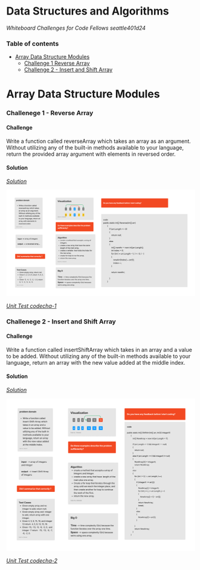 # Data Structures and Algorithms 



*Whiteboard Challenges for Code Fellows seattle401d24*

### Table of contents

  * [Array Data Structure Modules](#array-data-structure-modules)
    * [Challenge 1 Reverse Array](#reverse-array)
    * [Challenge 2 - Insert and Shift Array](#insert-shift-array)
    

Array Data Structure Modules
=====================

<a id="reverse-array"></a>

### Challenege 1 - Reverse Array 


#### Challenge
Write a function called reverseArray which takes an array as an argument. Without utilizing any of the built-in methods available to your language, return the provided array argument with elements in reversed order.

#### Solution
*[Solution](https://github.com/Ody950/data-structures-and-algorithms/blob/main/c-sharp/DataStructures/CodeChallenges/Code.Challenges1.cs)*

<img src="./assets/codech1.jpg" style="width: 500px;">

*[Unit Test codecha-1](https://github.com/Ody950/data-structures-and-algorithms/blob/main/c-sharp/DataStructures/CodeChallengesTests/CodeChallenge-1-Tests.cs)*


<a id="insert-shift-array"></a>

### Challenege 2 - Insert and Shift Array

#### Challenge
Write a function called insertShiftArray which takes in an array and a value to be added. Without utilizing any of the built-in methods available to your language, return an array with the new value added at the middle index.

#### Solution
*[Solution](https://github.com/Ody950/data-structures-and-algorithms/blob/main/c-sharp/DataStructures/CodeChallenges/Code.Challenges2.cs)*

<img src="./assets/shift-ch2.jpg" style="width: 500px;">

*[Unit Test codecha-2](https://github.com/Ody950/data-structures-and-algorithms/blob/main/c-sharp/DataStructures/CodeChallengesTests/CodeChallenge-2-Tests.cs)*

